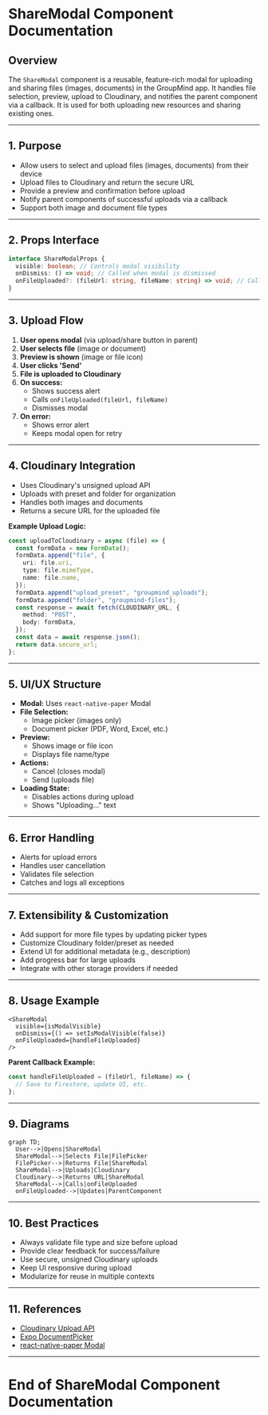 # ShareModal Component Documentation

## Overview

The `ShareModal` component is a reusable, feature-rich modal for uploading and sharing files (images, documents) in the GroupMind app. It handles file selection, preview, upload to Cloudinary, and notifies the parent component via a callback. It is used for both uploading new resources and sharing existing ones.

---

## 1. Purpose

- Allow users to select and upload files (images, documents) from their device
- Upload files to Cloudinary and return the secure URL
- Provide a preview and confirmation before upload
- Notify parent components of successful uploads via a callback
- Support both image and document file types

---

## 2. Props Interface

```ts
interface ShareModalProps {
  visible: boolean; // Controls modal visibility
  onDismiss: () => void; // Called when modal is dismissed
  onFileUploaded?: (fileUrl: string, fileName: string) => void; // Called after successful upload
}
```

---

## 3. Upload Flow

1. **User opens modal** (via upload/share button in parent)
2. **User selects file** (image or document)
3. **Preview is shown** (image or file icon)
4. **User clicks 'Send'**
5. **File is uploaded to Cloudinary**
6. **On success:**
   - Shows success alert
   - Calls `onFileUploaded(fileUrl, fileName)`
   - Dismisses modal
7. **On error:**
   - Shows error alert
   - Keeps modal open for retry

---

## 4. Cloudinary Integration

- Uses Cloudinary's unsigned upload API
- Uploads with preset and folder for organization
- Handles both images and documents
- Returns a secure URL for the uploaded file

**Example Upload Logic:**

```ts
const uploadToCloudinary = async (file) => {
  const formData = new FormData();
  formData.append("file", {
    uri: file.uri,
    type: file.mimeType,
    name: file.name,
  });
  formData.append("upload_preset", "groupmind_uploads");
  formData.append("folder", "groupmind-files");
  const response = await fetch(CLOUDINARY_URL, {
    method: "POST",
    body: formData,
  });
  const data = await response.json();
  return data.secure_url;
};
```

---

## 5. UI/UX Structure

- **Modal:** Uses `react-native-paper` Modal
- **File Selection:**
  - Image picker (images only)
  - Document picker (PDF, Word, Excel, etc.)
- **Preview:**
  - Shows image or file icon
  - Displays file name/type
- **Actions:**
  - Cancel (closes modal)
  - Send (uploads file)
- **Loading State:**
  - Disables actions during upload
  - Shows "Uploading..." text

---

## 6. Error Handling

- Alerts for upload errors
- Handles user cancellation
- Validates file selection
- Catches and logs all exceptions

---

## 7. Extensibility & Customization

- Add support for more file types by updating picker types
- Customize Cloudinary folder/preset as needed
- Extend UI for additional metadata (e.g., description)
- Add progress bar for large uploads
- Integrate with other storage providers if needed

---

## 8. Usage Example

```tsx
<ShareModal
  visible={isModalVisible}
  onDismiss={() => setIsModalVisible(false)}
  onFileUploaded={handleFileUploaded}
/>
```

**Parent Callback Example:**

```ts
const handleFileUploaded = (fileUrl, fileName) => {
  // Save to Firestore, update UI, etc.
};
```

---

## 9. Diagrams

```mermaid
graph TD;
  User-->|Opens|ShareModal
  ShareModal-->|Selects File|FilePicker
  FilePicker-->|Returns File|ShareModal
  ShareModal-->|Uploads|Cloudinary
  Cloudinary-->|Returns URL|ShareModal
  ShareModal-->|Calls|onFileUploaded
  onFileUploaded-->|Updates|ParentComponent
```

---

## 10. Best Practices

- Always validate file type and size before upload
- Provide clear feedback for success/failure
- Use secure, unsigned Cloudinary uploads
- Keep UI responsive during upload
- Modularize for reuse in multiple contexts

---

## 11. References

- [Cloudinary Upload API](https://cloudinary.com/documentation/upload_images)
- [Expo DocumentPicker](https://docs.expo.dev/versions/latest/sdk/document-picker/)
- [react-native-paper Modal](https://callstack.github.io/react-native-paper/modal.html)

---

# End of ShareModal Component Documentation
